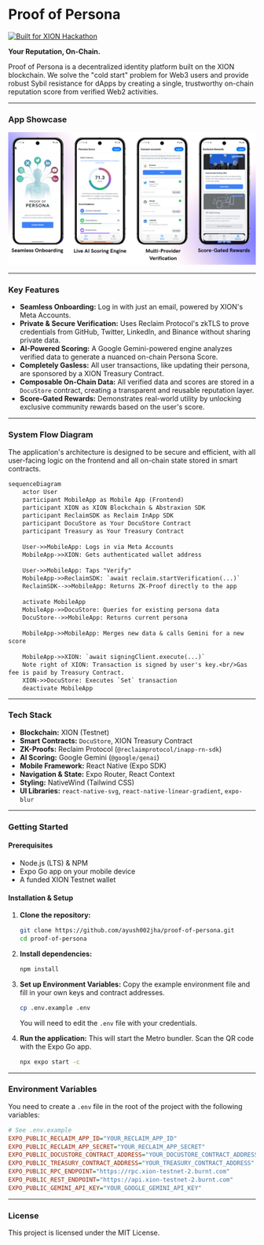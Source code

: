 # Proof of Persona

[![Built for XION Hackathon](https://img.shields.io/badge/Built%20for-XION%20Hackathon-blueviolet)](https://xion.burnt.com/)

**Your Reputation, On-Chain.**

Proof of Persona is a decentralized identity platform built on the XION blockchain. We solve the "cold start" problem for Web3 users and provide robust Sybil resistance for dApps by creating a single, trustworthy on-chain reputation score from verified Web2 activities.

---

### App Showcase

<p align="center">
  <img alt="Proof of Persona App Showcase" src="./assets/app-showcase.png" />
</p>

---

### Key Features

*   **Seamless Onboarding:** Log in with just an email, powered by XION's Meta Accounts.
*   **Private & Secure Verification:** Uses Reclaim Protocol's zkTLS to prove credentials from GitHub, Twitter, LinkedIn, and Binance without sharing private data.
*   **AI-Powered Scoring:** A Google Gemini-powered engine analyzes verified data to generate a nuanced on-chain Persona Score.
*   **Completely Gasless:** All user transactions, like updating their persona, are sponsored by a XION Treasury Contract.
*   **Composable On-Chain Data:** All verified data and scores are stored in a `DocuStore` contract, creating a transparent and reusable reputation layer.
*   **Score-Gated Rewards:** Demonstrates real-world utility by unlocking exclusive community rewards based on the user's score.

---

### System Flow Diagram

The application's architecture is designed to be secure and efficient, with all user-facing logic on the frontend and all on-chain state stored in smart contracts.

```mermaid
sequenceDiagram
    actor User
    participant MobileApp as Mobile App (Frontend)
    participant XION as XION Blockchain & Abstraxion SDK
    participant ReclaimSDK as Reclaim InApp SDK
    participant DocuStore as Your DocuStore Contract
    participant Treasury as Your Treasury Contract

    User->>MobileApp: Logs in via Meta Accounts
    MobileApp->>XION: Gets authenticated wallet address

    User->>MobileApp: Taps "Verify"
    MobileApp->>ReclaimSDK: `await reclaim.startVerification(...)`
    ReclaimSDK-->>MobileApp: Returns ZK-Proof directly to the app

    activate MobileApp
    MobileApp->>DocuStore: Queries for existing persona data
    DocuStore-->>MobileApp: Returns current persona
    
    MobileApp->>MobileApp: Merges new data & calls Gemini for a new score
    
    MobileApp->>XION: `await signingClient.execute(...)`
    Note right of XION: Transaction is signed by user's key.<br/>Gas fee is paid by Treasury Contract.
    XION->>DocuStore: Executes `Set` transaction
    deactivate MobileApp
```

---

### Tech Stack

*   **Blockchain:** XION (Testnet)
*   **Smart Contracts:** `DocuStore`, XION Treasury Contract
*   **ZK-Proofs:** Reclaim Protocol (`@reclaimprotocol/inapp-rn-sdk`)
*   **AI Scoring:** Google Gemini (`@google/genai`)
*   **Mobile Framework:** React Native (Expo SDK)
*   **Navigation & State:** Expo Router, React Context
*   **Styling:** NativeWind (Tailwind CSS)
*   **UI Libraries:** `react-native-svg`, `react-native-linear-gradient`, `expo-blur`

---

### Getting Started

#### Prerequisites

*   Node.js (LTS) & NPM
*   Expo Go app on your mobile device
*   A funded XION Testnet wallet

#### Installation & Setup

1.  **Clone the repository:**
    ```bash
    git clone https://github.com/ayush002jha/proof-of-persona.git
    cd proof-of-persona
    ```

2.  **Install dependencies:**
    ```bash
    npm install
    ```

3.  **Set up Environment Variables:**
    Copy the example environment file and fill in your own keys and contract addresses.
    ```bash
    cp .env.example .env
    ```
    You will need to edit the `.env` file with your credentials.

4.  **Run the application:**
    This will start the Metro bundler. Scan the QR code with the Expo Go app.
    ```bash
    npx expo start -c
    ```

---

### Environment Variables

You need to create a `.env` file in the root of the project with the following variables:

```ini
# See .env.example
EXPO_PUBLIC_RECLAIM_APP_ID="YOUR_RECLAIM_APP_ID"
EXPO_PUBLIC_RECLAIM_APP_SECRET="YOUR_RECLAIM_APP_SECRET"
EXPO_PUBLIC_DOCUSTORE_CONTRACT_ADDRESS="YOUR_DOCUSTORE_CONTRACT_ADDRESS"
EXPO_PUBLIC_TREASURY_CONTRACT_ADDRESS="YOUR_TREASURY_CONTRACT_ADDRESS"
EXPO_PUBLIC_RPC_ENDPOINT="https://rpc.xion-testnet-2.burnt.com"
EXPO_PUBLIC_REST_ENDPOINT="https://api.xion-testnet-2.burnt.com"
EXPO_PUBLIC_GEMINI_API_KEY="YOUR_GOOGLE_GEMINI_API_KEY"
```

---

### License

This project is licensed under the MIT License.